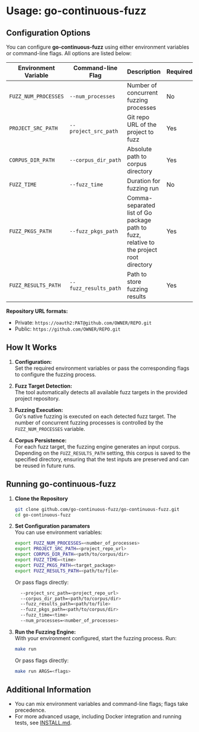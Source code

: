 # Usage: go-continuous-fuzz

## Configuration Options

You can configure **go-continuous-fuzz** using either environment variables or command-line flags. All options are listed below:

| Environment Variable | Command-line Flag     | Description                                                                             | Required | Default |
| -------------------- | --------------------- | --------------------------------------------------------------------------------------- | -------- | ------- |
| `FUZZ_NUM_PROCESSES` | `--num_processes`     | Number of concurrent fuzzing processes                                                  | No       | 1       |
| `PROJECT_SRC_PATH`   | `--project_src_path`  | Git repo URL of the project to fuzz                                                     | Yes      | —       |
| `CORPUS_DIR_PATH`   | `--corpus_dir_path`  | Absolute path to corpus directory                                               | Yes      | —       |
| `FUZZ_TIME`          | `--fuzz_time`         | Duration for fuzzing run                                                                | No       | 120s    |
| `FUZZ_PKGS_PATH`     | `--fuzz_pkgs_path`    | Comma-separated list of Go package path to fuzz, relative to the project root directory | Yes      | —       |
| `FUZZ_RESULTS_PATH`  | `--fuzz_results_path` | Path to store fuzzing results                                                           | Yes      | —       |

**Repository URL formats:**

- Private: `https://oauth2:PAT@github.com/OWNER/REPO.git`
- Public: `https://github.com/OWNER/REPO.git`

## How It Works

1. **Configuration:**  
   Set the required environment variables or pass the corresponding flags to configure the fuzzing process.

2. **Fuzz Target Detection:**  
   The tool automatically detects all available fuzz targets in the provided project repository.

3. **Fuzzing Execution:**  
   Go's native fuzzing is executed on each detected fuzz target. The number of concurrent fuzzing processes is controlled by the `FUZZ_NUM_PROCESSES` variable.

4. **Corpus Persistence:**  
   For each fuzz target, the fuzzing engine generates an input corpus. Depending on the `FUZZ_RESULTS_PATH` setting, this corpus is saved to the specified directory, ensuring that the test inputs are preserved and can be reused in future runs.

## Running go-continuous-fuzz

1. **Clone the Repository**

   ```bash
   git clone github.com/go-continuous-fuzz/go-continuous-fuzz.git
   cd go-continuous-fuzz
   ```

2. **Set Configuration paramaters**  
   You can use environment variables:

   ```bash
   export FUZZ_NUM_PROCESSES=<number_of_processes>
   export PROJECT_SRC_PATH=<project_repo_url>
   export CORPUS_DIR_PATH=<path/to/corpus/dir>
   export FUZZ_TIME=<time>
   export FUZZ_PKGS_PATH=<target_package>
   export FUZZ_RESULTS_PATH=<path/to/file>
   ```

   Or pass flags directly:

   ```bash
     --project_src_path=<project_repo_url>
     --corpus_dir_path=<path/to/corpus/dir>
     --fuzz_results_path=<path/to/file>
     --fuzz_pkgs_path=<path/to/corpus/dir>
     --fuzz_time=<time>
     --num_processes=<number_of_processes>
   ```

3. **Run the Fuzzing Engine:**  
   With your environment configured, start the fuzzing process. Run:

   ```bash
   make run
   ```

   Or pass flags directly:

   ```bash
   make run ARGS=<flags>
   ```

## Additional Information

- You can mix environment variables and command-line flags; flags take precedence.
- For more advanced usage, including Docker integration and running tests, see [INSTALL.md](./INSTALL.md).
